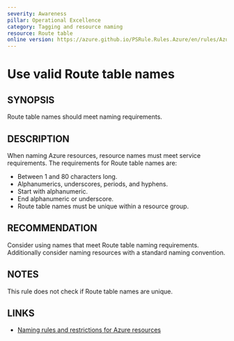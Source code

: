 ```yaml
---
severity: Awareness
pillar: Operational Excellence
category: Tagging and resource naming
resource: Route table
online version: https://azure.github.io/PSRule.Rules.Azure/en/rules/Azure.Route.Name/
---
```


# Use valid Route table names

## SYNOPSIS

Route table names should meet naming requirements.

## DESCRIPTION

When naming Azure resources, resource names must meet service requirements.
The requirements for Route table names are:

- Between 1 and 80 characters long.
- Alphanumerics, underscores, periods, and hyphens.
- Start with alphanumeric.
- End alphanumeric or underscore.
- Route table names must be unique within a resource group.

## RECOMMENDATION

Consider using names that meet Route table naming requirements.
Additionally consider naming resources with a standard naming convention.

## NOTES

This rule does not check if Route table names are unique.

## LINKS

- [Naming rules and restrictions for Azure resources](https://docs.microsoft.com/azure/azure-resource-manager/management/resource-name-rules)
